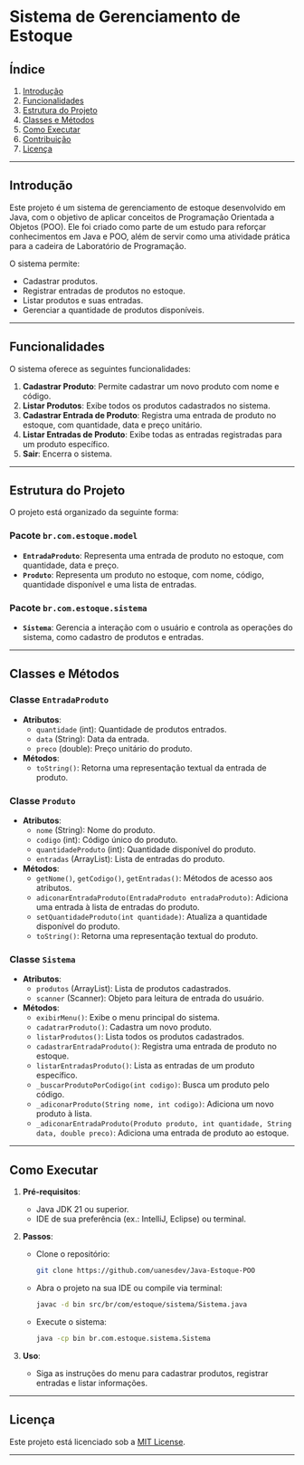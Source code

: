 # Sistema de Gerenciamento de Estoque

## Índice
1. [Introdução](#introdução)
2. [Funcionalidades](#funcionalidades)
3. [Estrutura do Projeto](#estrutura-do-projeto)
4. [Classes e Métodos](#classes-e-métodos)
5. [Como Executar](#como-executar)
6. [Contribuição](#contribuição)
7. [Licença](#licença)

---

## Introdução
Este projeto é um sistema de gerenciamento de estoque desenvolvido em Java, com o objetivo de aplicar conceitos de Programação Orientada a Objetos (POO). Ele foi criado como parte de um estudo para reforçar conhecimentos em Java e POO, além de servir como uma atividade prática para a cadeira de Laboratório de Programação.

O sistema permite:
- Cadastrar produtos.
- Registrar entradas de produtos no estoque.
- Listar produtos e suas entradas.
- Gerenciar a quantidade de produtos disponíveis.

---

## Funcionalidades
O sistema oferece as seguintes funcionalidades:
1. **Cadastrar Produto**: Permite cadastrar um novo produto com nome e código.
2. **Listar Produtos**: Exibe todos os produtos cadastrados no sistema.
3. **Cadastrar Entrada de Produto**: Registra uma entrada de produto no estoque, com quantidade, data e preço unitário.
4. **Listar Entradas de Produto**: Exibe todas as entradas registradas para um produto específico.
5. **Sair**: Encerra o sistema.

---

## Estrutura do Projeto
O projeto está organizado da seguinte forma:

### Pacote `br.com.estoque.model`
- **`EntradaProduto`**: Representa uma entrada de produto no estoque, com quantidade, data e preço.
- **`Produto`**: Representa um produto no estoque, com nome, código, quantidade disponível e uma lista de entradas.

### Pacote `br.com.estoque.sistema`
- **`Sistema`**: Gerencia a interação com o usuário e controla as operações do sistema, como cadastro de produtos e entradas.

---

## Classes e Métodos

### Classe `EntradaProduto`
- **Atributos**:
  - `quantidade` (int): Quantidade de produtos entrados.
  - `data` (String): Data da entrada.
  - `preco` (double): Preço unitário do produto.
- **Métodos**:
  - `toString()`: Retorna uma representação textual da entrada de produto.

### Classe `Produto`
- **Atributos**:
  - `nome` (String): Nome do produto.
  - `codigo` (int): Código único do produto.
  - `quantidadeProduto` (int): Quantidade disponível do produto.
  - `entradas` (ArrayList<EntradaProduto>): Lista de entradas do produto.
- **Métodos**:
  - `getNome()`, `getCodigo()`, `getEntradas()`: Métodos de acesso aos atributos.
  - `adiconarEntradaProduto(EntradaProduto entradaProduto)`: Adiciona uma entrada à lista de entradas do produto.
  - `setQuantidadeProduto(int quantidade)`: Atualiza a quantidade disponível do produto.
  - `toString()`: Retorna uma representação textual do produto.

### Classe `Sistema`
- **Atributos**:
  - `produtos` (ArrayList<Produto>): Lista de produtos cadastrados.
  - `scanner` (Scanner): Objeto para leitura de entrada do usuário.
- **Métodos**:
  - `exibirMenu()`: Exibe o menu principal do sistema.
  - `cadatrarProduto()`: Cadastra um novo produto.
  - `listarProdutos()`: Lista todos os produtos cadastrados.
  - `cadastrarEntradaProduto()`: Registra uma entrada de produto no estoque.
  - `listarEntradasProduto()`: Lista as entradas de um produto específico.
  - `_buscarProdutoPorCodigo(int codigo)`: Busca um produto pelo código.
  - `_adiconarProduto(String nome, int codigo)`: Adiciona um novo produto à lista.
  - `_adiconarEntradaProduto(Produto produto, int quantidade, String data, double preco)`: Adiciona uma entrada de produto ao estoque.

---

## Como Executar
1. **Pré-requisitos**:
   - Java JDK 21 ou superior.
   - IDE de sua preferência (ex.: IntelliJ, Eclipse) ou terminal.

2. **Passos**:
   - Clone o repositório:
     ```bash
     git clone https://github.com/uanesdev/Java-Estoque-POO
     ```
   - Abra o projeto na sua IDE ou compile via terminal:
     ```bash
     javac -d bin src/br/com/estoque/sistema/Sistema.java
     ```
   - Execute o sistema:
     ```bash
     java -cp bin br.com.estoque.sistema.Sistema
     ```

3. **Uso**:
   - Siga as instruções do menu para cadastrar produtos, registrar entradas e listar informações.

---

## Licença
Este projeto está licenciado sob a [MIT License](https://opensource.org/licenses/MIT).

---
